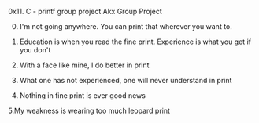 0x11. C - printf group project
Akx Group Project

0. I'm not going anywhere. You can print that wherever you want to.

1. Education is when you read the fine print. Experience is what you
get if you don't

2. With a face like mine, I do better in print 

3. What one has not experienced, one will never understand in print

4. Nothing in fine print is ever good news

5.My weakness is wearing too much leopard print
